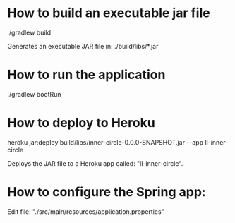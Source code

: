 # How to build an executable jar file

./gradlew build

Generates an executable JAR file in: ./build/libs/*.jar

# How to run the application

./gradlew bootRun

# How to deploy to Heroku

heroku jar:deploy build/libs/inner-circle-0.0.0-SNAPSHOT.jar --app ll-inner-circle

Deploys the JAR file to a Heroku app called: "ll-inner-circle".

# How to configure the Spring app:

Edit file: "./src/main/resources/application.properties"